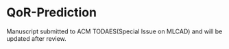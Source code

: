 # QoR-Prediction
Manuscript submitted to ACM TODAES(Special Issue on MLCAD) and will be updated after review.
